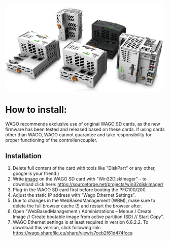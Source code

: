 <div style="text-align: left" >
<img src="images/pfcs.png"
     alt="install docker" width="500"/>
</div>

# How to install:
WAGO recommends exclusive use of original WAGO SD cards, as the new firmware has been tested and released based on these cards. If using cards other than WAGO, WAGO cannot guarantee and take responsibility for proper functioning of the controller/coupler.

## Installation

1. Delete full content of the card with tools like "DiskPart" or any other, google is your friend:)
2. Write <a href="https://github.com/WAGO/pfc-firmware/releases" title="image">image</a> on the WAGO SD card with "Win32DiskImager" - to download click here: https://sourceforge.net/projects/win32diskimager/
3. Plug-in the WAGO SD card first before booting the PFC100/200.
4. Adjust the static IP address with "Wago Ethernet Settings".
5. Due to changes in the WebBasedManagement (WBM), make sure to delete the full browser cache (!) and restart the browser after.
6. Open "WebBasedManagement / Administrations – Menue / Create Image // Create bootable image from active partition (SD) // Start Copy".
7. WAGO Ethernet settings is at least required in version 6.8.2.2. To download this version, click following link: https://wago.sharefile.eu/share/view/s7ceb2f61d474fcca
